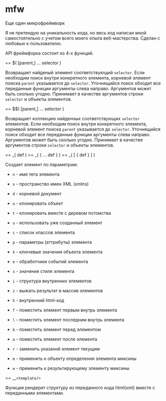 # mfw

Еще один микрофреймворк

Я не претендую на уникальность кода, но весь код написан мной самостоятельно с учетом всего моего опыта веб-мастерства. 
Сделан с любовью к пользователю.

API фреймфорка состоит из 4-х функций.

== $( [parent,] ... selector ) 

Возвращает найденый элемент соответствующий `selector`.
Если необходим поиск внутри конкретного элемента, корневой элемент поиска `parent` указывается до `selector`. Уточнящийся поиск обходит все переданные функции аргументы слева направо. Аргументов может быть сколько угодно. Принимает в качестве аргументов строки `selector` и объекты элементов.

== $$( [parent,] ... selector )

Возвращает коллекцию найденных соответствующих `selector` элементов.
Если необходим поиск внутри конкретного элемента, корневой элемент поиска `parent` указывается до `selector`. Уточнящийся поиск обходит все переданные функции аргументы слева направо. Аргументов может быть сколько угодно. Принимает в качестве аргументов строки `selector` и объекты элементов.

== _( def ) 
== _( { ... def } ) 
== _( [ { def } ] )

Создает элемент по параметрам:

  - `n` - имя тега элемента
  - `x` - пространство имен XML (xmlns)
  - `d` - корневой документ
  - `o` - клонировать объект
  - `t` - клонировать вместе с деревом потомства
  - `u` - использовать уже созданный элемент

- `c` - список классов элемента
- `p` - параметры (аттрибуты) элемента
- `k` - ключевые значения объекта элемента
- `e` - обработчики событий элемента
- `s` - значения стиля элемента

- `i` - структура внутренних элементов
- `z` - выжать результат в массив элементов
- `h` - внутренний html-код

- `f` - поместить элемент первым внутрь элемента
- `l` - поместить элемент последним внутрь элемента
- `b` - поместить элемент перед элементом
- `a` - поместить элемент после элемента
- `r` - заменить указаннй элемент текущим

- `m` - применить к объекту определения элемента миксины
- `w` - применить к результирующему элементу миксины

== __` <template/> `

Функция рендерит структуру из переданного кода html(xml) вместе с переданными элементами. 
